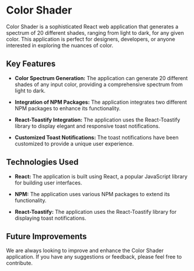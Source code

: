 # Color Shader

Color Shader is a sophisticated React web application that generates a spectrum of 20 different shades, ranging from light to dark, for any given color. This application is perfect for designers, developers, or anyone interested in exploring the nuances of color.

## Key Features

- **Color Spectrum Generation:** The application can generate 20 different shades of any input color, providing a comprehensive spectrum from light to dark.

- **Integration of NPM Packages:** The application integrates two different NPM packages to enhance its functionality.

- **React-Toastify Integration:** The application uses the React-Toastify library to display elegant and responsive toast notifications.

- **Customized Toast Notifications:** The toast notifications have been customized to provide a unique user experience.

## Technologies Used

- **React:** The application is built using React, a popular JavaScript library for building user interfaces.

- **NPM:** The application uses various NPM packages to extend its functionality.

- **React-Toastify:** The application uses the React-Toastify library for displaying toast notifications.

## Future Improvements

We are always looking to improve and enhance the Color Shader application. If you have any suggestions or feedback, please feel free to contribute.

